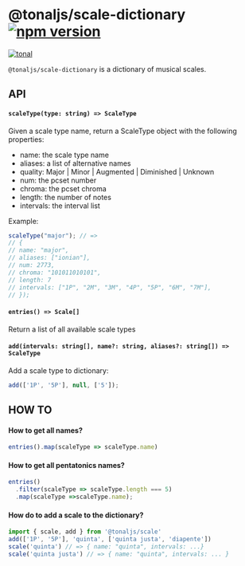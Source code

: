# @tonaljs/scale-dictionary [![npm version](https://img.shields.io/npm/v/@tonaljs/scale-dictionary.svg?style=flat-square)](https://www.npmjs.com/package/@tonaljs/scale-dictionary)

[![tonal](https://img.shields.io/badge/@tonaljs-scale_dictionary-yellow.svg?style=flat-square)](https://www.npmjs.com/browse/keyword/tonal)

`@tonaljs/scale-dictionary` is a dictionary of musical scales.

## API

#### `scaleType(type: string) => ScaleType`

Given a scale type name, return a ScaleType object with the following properties:

- name: the scale type name
- aliases: a list of alternative names
- quality: Major | Minor | Augmented | Diminished | Unknown
- num: the pcset number
- chroma: the pcset chroma
- length: the number of notes
- intervals: the interval list

Example:

```js
scaleType("major"); // =>
// {
// name: "major",
// aliases: ["ionian"],
// num: 2773,
// chroma: "101011010101",
// length: 7
// intervals: ["1P", "2M", "3M", "4P", "5P", "6M", "7M"],
// });
```

#### `entries() => Scale[]`

Return a list of all available scale types

#### `add(intervals: string[], name?: string, aliases?: string[]) => ScaleType`

Add a scale type to dictionary:

```js
add(['1P', '5P'], null, ['5']);
```

## HOW TO

#### How to get all names?

```js
entries().map(scaleType => scaleType.name)
```

#### How to get all pentatonics names?

```js
entries()
  .filter(scaleType => scaleType.length === 5)
  .map(scaleType =>scaleType.name);
```

#### How do to add a scale to the dictionary?

```js
import { scale, add } from '@tonaljs/scale'
add(['1P', '5P'], 'quinta', ['quinta justa', 'diapente'])
scale('quinta') // => { name: "quinta", intervals: ...}
scale('quinta justa') // => { name: "quinta", intervals: ... }
```

